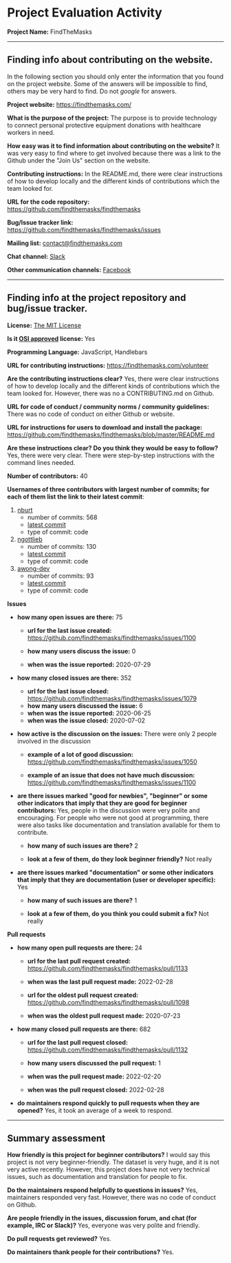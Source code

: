 # Project Evaluation Activity



__Project Name:__  FindTheMasks


---

## Finding info about contributing on the website.

In the following section you should only enter the information that you
found on the project website. Some of the answers will be impossible to find, others
may be very hard to find. Do not _google_ for answers.

__Project website:__ https://findthemasks.com/


__What is the purpose of the project:__ The purpose is to provide technology to connect personal protective equipment donations with healthcare workers in need.    


__How easy was it to find information about contributing on the website?__ It was very easy to find where to get involved because there was a link to the Github under the "Join Us" section on the website. 

__Contributing instructions:__ In the README.md, there were clear instructions of how to develop locally and the different kinds of contributions which the team looked for.

__URL for the code repository:__ https://github.com/findthemasks/findthemasks

__Bug/Issue tracker link:__ https://github.com/findthemasks/findthemasks/issues

__Mailing list:__ contact@findthemasks.com


__Chat channel:__ [Slack](https://join.slack.com/t/findthemasks/shared_invite/zt-ejpx15bn-6H7K51xGCWp7FEXMn1nQqw)

__Other communication channels:__ [Facebook](https://www.facebook.com/findthemasks/)

---

## Finding info at the project repository and bug/issue tracker.

__License:__ [The MIT License](https://opensource.org/licenses/MIT)

__Is it [OSI approved](https://opensource.org/licenses/alphabetical) license:__ Yes 

__Programming Language:__ JavaScript, Handlebars

__URL for contributing instructions:__ https://findthemasks.com/volunteer

__Are the contributing instructions clear?__ Yes, there were clear instructions of how to develop locally and the different kinds of contributions which the team looked for. However, there was no a CONTRIBUTING.md on Github. 

__URL for code of conduct / community norms / community guidelines:__ There was no code of conduct on either Github or website. 

__URL for instructions for users to download and install the package:__ https://github.com/findthemasks/findthemasks/blob/master/README.md

__Are these instructions clear? Do you think they would be easy to follow?__ Yes, there were very clear. There were step-by-step instructions with the command lines needed. 


__Number of contributors:__ 40


__Usernames of three contributors with largest number of commits; for
each of them list the link to their latest commit__:

1. [nburt](https://github.com/nburt)
   - number of commits: 568
   - [latest commit](https://github.com/findthemasks/findthemasks/pull/1105/commits/c6cd0685966223d3e3c49d606bc68bb166e072eb)
   - type of commit: code
2. [ngottlieb](https://github.com/ngottlieb)
   - number of commits: 130
   - [latest commit](https://github.com/findthemasks/findthemasks/commit/4b7b4811b448adf98945b1d9be8cd0573d25b136)
   - type of commit: code
3. [awong-dev](https://github.com/awong-dev)
   - number of commits: 93
   - [latest commit](https://github.com/findthemasks/findthemasks/commit/c4a0cf85e90fadb3e10c25bbaac287f7404ddfce)
   - type of commit: code

__Issues__

- __how many open issues are there:__ 75

    - __url for the last issue created:__ https://github.com/findthemasks/findthemasks/issues/1100

    - __how many users discuss the issue:__ 0
    
    - __when was the issue reported:__ 2020-07-29
    

- __how many closed issues are there:__ 352
    - __url for the last issue closed:__ https://github.com/findthemasks/findthemasks/issues/1079
    - __how many users discussed the issue:__ 6
    - __when was the issue reported:__ 	2020-06-25 
    - __when was the issue closed:__ 2020-07-02

- __how active is the discussion on the issues:__ There were only 2 people involved in the discussion

    - __example of a lot of good discussion:__ https://github.com/findthemasks/findthemasks/issues/1050
    
    - __example of an issue that does not have much discussion:__ https://github.com/findthemasks/findthemasks/issues/1100


- __are there issues marked "good for newbies", "beginner" or some other indicators that imply that they are good for beginner contributors:__ Yes, people in the discussion were very polite and encouraging. For people who were not good at programming, there were also tasks like documentation and translation available for them to contribute. 

    - __how many of such issues are there?__ 2
    
    - __look at a few of them, do they look beginner friendly?__ Not really



- __are there issues marked "documentation" or some other indicators that imply that they are documentation (user or developer specific):__ Yes

    - __how many of such issues are there?__ 1
    
    - __look at a few of them, do you think you could submit a fix?__ Not really



__Pull requests__

- __how many open pull requests are there:__ 24

    - __url for the last pull request created:__ https://github.com/findthemasks/findthemasks/pull/1133
    
    - __when was the last pull request made:__ 2022-02-28

    - __url for the oldest pull request created:__ https://github.com/findthemasks/findthemasks/pull/1098
    
    - __when was the oldest pull request made:__ 2020-07-23

- __how many closed pull requests are there:__ 682

    - __url for the last pull request closed:__ https://github.com/findthemasks/findthemasks/pull/1132
    
    - __how many users discussed the pull request:__ 1
    
    - __when was the pull request made:__ 2022-02-20
    
    - __when was the pull request closed:__ 2022-02-28
    

- __do maintainers respond quickly to pull requests when they are opened?__ Yes, it took an average of a week to respond.





---


## Summary assessment
__How friendly is this project for beginner contributors?__ I would say this project is not very beginner-friendly. The dataset is very huge, and it is not very active recently. However, this project does have not very technical issues, such as documentation and translation for people to fix. 


__Do the maintainers respond helpfully to questions in issues?__ Yes, maintainers responded very fast. However, there was no code of conduct on Github.

__Are people friendly in the issues, discussion forum, and chat (for example, IRC or Slack)?__ Yes, everyone was very polite and friendly. 


__Do pull requests get reviewed?__ Yes. 



__Do maintainers thank people for their contributions?__ Yes.